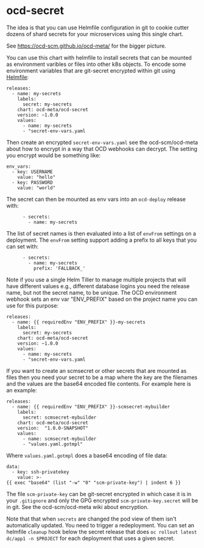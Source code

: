# ocd-secret

The idea is that you can use Helmfile configuration in git to cookie cutter dozens of shard secrets for your microservices using this single chart.

See https://ocd-scm.github.io/ocd-meta/ for the bigger picture. 

You can use this chart with helmfile to install secrets that can be mounted as environment varibles or files into other k8s objects. To encode some environment variables that are git-secret encrypted within git using [Helmfile](https://github.com/roboll/helmfile):

```
releases:
  - name: my-secrets
    labels:
      secret: my-secrets
    chart: ocd-meta/ocd-secret
    version: ~1.0.0
    values:
      - name: my-secrets
      - "secret-env-vars.yaml
```

Then create an encrypted `secret-env-vars.yaml` see the ocd-scm/ocd-meta about how to encrypt in a way that OCD webhooks can decrypt. The setting you encrypt would be something like:

```
env_vars: 
  - key: USERNAME
    value: "hello"
  - key: PASSWORD
    value: "world"
```

The secret can then be mounted as env vars into an `ocd-deploy` release with:

```
      - secrets:
        - name: my-secrets
```

The list of secret names is then evaluated into a list of `envFrom` settings on a deployment. The `envFrom` setting support adding a prefix to all keys that you can set with:

```
      - secrets:
        - name: my-secrets
          prefix: 'FALLBACK_'
```


Note if you use a single Helm Tiller to manage multiple projects that will have different values e.g., different database logins you need the release name, but not the secret name, to be unique. The OCD environment webhook sets an env var "ENV_PREFIX" based on the project name you can use for this purpose:

```
releases:
  - name: {{ requiredEnv "ENV_PREFIX" }}-my-secrets
    labels:
      secret: my-secrets
    chart: ocd-meta/ocd-secret
    version: ~1.0.0
    values:
      - name: my-secrets
      - "secret-env-vars.yaml
```

If you want to create an scmsecret or other secrets that are mounted as files then you need your secret to be a map where the key are the filenames and the values are the base64 encoded file contents. For example here is an example:

```
releases:
  - name: {{ requiredEnv "ENV_PREFIX" }}-scmsecret-mybuilder
    labels:
      secret: scmsecret-mybuilder
    chart: ocd-meta/ocd-secret
    version:  "1.0.0-SNAPSHOT"
    values:
      - name: scmsecret-mybuilder
      - "values.yaml.gotmpl"
```

Where `values.yaml.gotmpl` does a base64 encoding of file data:

```
data:
  - key: ssh-privatekey
    value: >-
{{ exec "base64" (list "-w" "0" "scm-private-key") | indent 6 }}
```

The file `scm-private-key` can be git-secret encrypted in which case it is in your `.gitignore` and only the GPG encrypted `scm-private-key.secret` will be in git. See the ocd-scm/ocd-meta wiki about encryption. 

Note that that when `secrets` are changed the pod view of them isn't automatically updated. You need to trigger a redeployment. You can set an helmfile `cleanup` hook below the secret release that does `oc rollout latest dc/app1 -n $PROJECT` for each deployment that uses a given secret. 
